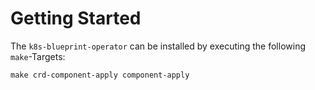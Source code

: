 # Getting Started

The `k8s-blueprint-operator` can be installed by executing the following `make`-Targets:

```shell
make crd-component-apply component-apply
```